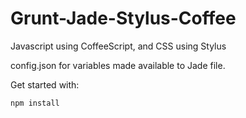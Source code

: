 # Grunt-Jade-Stylus-Coffee


Javascript using CoffeeScript, and CSS using Stylus

config.json for variables made available to Jade file.


Get started with:
```
npm install
```
